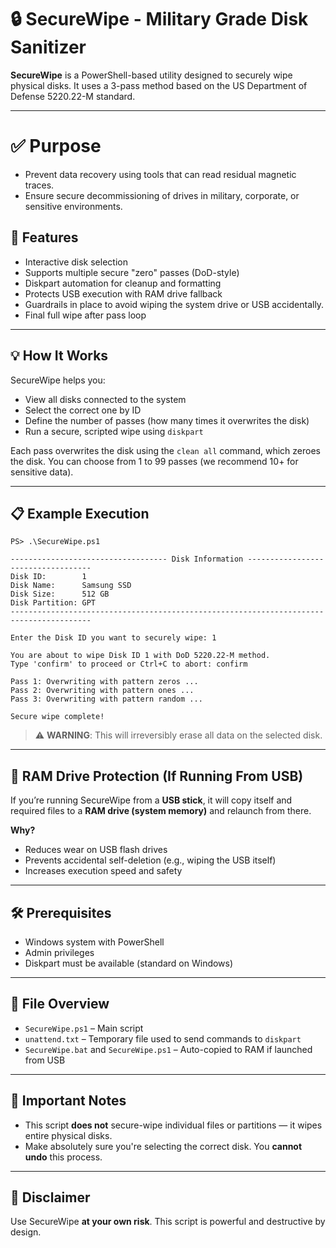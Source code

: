 # 🔒 SecureWipe - Military Grade Disk Sanitizer

**SecureWipe** is a PowerShell-based utility designed to securely wipe physical disks. It uses a 3-pass method based on the US Department of Defense 5220.22-M standard.

---

# ✅ Purpose
- Prevent data recovery using tools that can read residual magnetic traces.
- Ensure secure decommissioning of drives in military, corporate, or sensitive environments.


## 🚀 Features
- Interactive disk selection
- Supports multiple secure "zero" passes (DoD-style)
- Diskpart automation for cleanup and formatting
- Protects USB execution with RAM drive fallback
- Guardrails in place to avoid wiping the system drive or USB accidentally.
- Final full wipe after pass loop

---

## 💡 How It Works

SecureWipe helps you:
- View all disks connected to the system
- Select the correct one by ID
- Define the number of passes (how many times it overwrites the disk)
- Run a secure, scripted wipe using `diskpart`

Each pass overwrites the disk using the `clean all` command, which zeroes the disk. You can choose from 1 to 99 passes (we recommend 10+ for sensitive data).

---

## 📋 Example Execution

```
PS> .\SecureWipe.ps1
```

```
----------------------------------- Disk Information -----------------------------------
Disk ID:        1
Disk Name:      Samsung SSD
Disk Size:      512 GB
Disk Partition: GPT
----------------------------------------------------------------------------------------

Enter the Disk ID you want to securely wipe: 1

You are about to wipe Disk ID 1 with DoD 5220.22-M method.
Type 'confirm' to proceed or Ctrl+C to abort: confirm

Pass 1: Overwriting with pattern zeros ...
Pass 2: Overwriting with pattern ones ...
Pass 3: Overwriting with pattern random ...

Secure wipe complete!
```

> ⚠️ **WARNING**: This will irreversibly erase all data on the selected disk.

---

## 🧠 RAM Drive Protection (If Running From USB)

If you’re running SecureWipe from a **USB stick**, it will copy itself and required files to a **RAM drive (system memory)** and relaunch from there.

**Why?**
- Reduces wear on USB flash drives
- Prevents accidental self-deletion (e.g., wiping the USB itself)
- Increases execution speed and safety

---

## 🛠 Prerequisites

- Windows system with PowerShell
- Admin privileges
- Diskpart must be available (standard on Windows)

---

## 📂 File Overview

- `SecureWipe.ps1` – Main script
- `unattend.txt` – Temporary file used to send commands to `diskpart`
- `SecureWipe.bat` and `SecureWipe.ps1` – Auto-copied to RAM if launched from USB

---

## 🔐 Important Notes

- This script **does not** secure-wipe individual files or partitions — it wipes entire physical disks.
- Make absolutely sure you're selecting the correct disk. You **cannot undo** this process.

---

## 📣 Disclaimer

Use SecureWipe **at your own risk**. This script is powerful and destructive by design.

